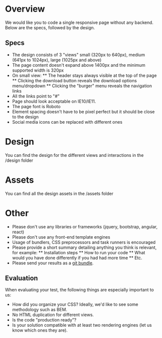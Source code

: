 # Overview

We would like you to code a single responsive page without any backend. Below are the specs, followed by the design.

## Specs

* The design consists of 3 "views" small (320px to 640px), medium (641px to 1024px), large (1025px and above)
* The page content doesn't expand above 1400px and the minimum supported width is 320px
* On small view:
  ** The header stays always visible at the top of the page
  ** Clicking the download button reveals the download options menu/dropdown
  ** Clicking the "burger" menu reveals the navigation links
* All the links point to "#"
* Page should look acceptable on IE10/IE11.
* The page font is Roboto
* Element spacing doesn't have to be pixel perfect but it should be close to the design
* Social media icons can be replaced with different ones

# Design

You can find the design for the different views and interactions in the /design folder

# Assets

You can find all the design assets in the /assets folder

# Other

* Please don't use any libraries or frameworks (jquery, bootstrap, angular, react)
* Please don't use any front-end template engines
* Usage of bundlers, CSS preprocessors and task runners is encouraged
* Please provide a short summary detailing anything you think is relevant, for example:
  ** Installation steps
  ** How to run your code
  ** What would you have done differently if you had had more time
  ** Etc.
* Please send your results as a [git bundle](https://git-scm.com/docs/git-bundle).

## Evaluation

When evaluating your test, the following things are especially important to us:

* How did you organize your CSS? Ideally, we'd like to see some methodology such as BEM.
* No HTML duplication for different views.
* Is the code "production ready"?
* Is your solution compatible with at least two rendering engines (let us know which ones they are).
